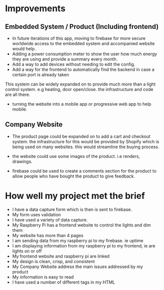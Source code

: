 # Improvements

## Embedded System / Product (Including frontend)

- In future iterations of this app, moving to firebase for more secure worldwide access to the embedded system and accompanied website would help.
- Adding a power consumption meter to show the user how much energy they are using and provide a summary every month.
- Add a way to add devices without needing to edit the config.
- Add a way for the frontend to automatically find the backend in case a certain port is already taken

This system can be widely expanded on to provide much more than a light control system. e.g heating, door open/close. the infrastructure and code are all there.

- turning the website into a mobile app or progressive web app to help mobile.

## Company Website

- The product page could be expanded on to add a cart and checkout system. the infrastructure for this would be provided by Shopify which is being used on many websites. this would streamline the buying process.

- the website could use some images of the product. i.e renders, drawings.

- firebase could be used to create a comments section for the product to allow people who have bought the product to give feedback.

# How well my project met the brief

- I have a data capture form which is then is sent to firebase.
- My form uses validation
- I have used a variety of data capture.
- My Raspberry Pi has a frontend website to control the lights and dim them
- My website has more than 4 pages
- I am sending data from my raspberry pi to my firebase. ie uptime
- I am displaying information from my raspberry pi to my frontend, ie are lights on or off
- My frontend website and raspberry pi are linked
- My design is clean, crisp, and consistent
- My Company Website address the main issues addressed by my product
- My information is easy to read
- I have used a number of different tags in my HTML
